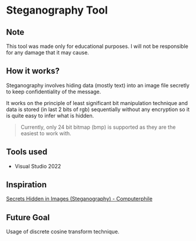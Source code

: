 # Steganography Tool

## Note
This tool was made only for educational purposes. I will not be responsible for any damage that it may cause.

## How it works?
Steganography involves hiding data (mostly text) into an image file secretly to keep confidentiality of the message.

It works on the principle of least significant bit manipulation technique and data is stored (in last 2 bits of rgb) sequentially without any encryption so it is quite easy to infer what is hidden.

> Currently, only 24 bit bitmap (bmp) is supported as they are the easiest to work with.

## Tools used
- Visual Studio 2022

## Inspiration
[Secrets Hidden in Images (Steganography) - Computerphile](https://www.youtube.com/watch?v=TWEXCYQKyDc)

## Future Goal
Usage of discrete cosine transform technique.